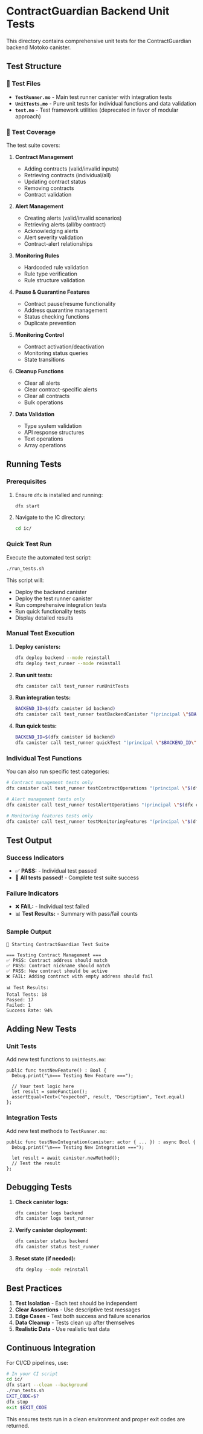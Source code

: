 # ContractGuardian Backend Unit Tests

This directory contains comprehensive unit tests for the ContractGuardian backend Motoko canister.

## Test Structure

### 📁 Test Files

- **`TestRunner.mo`** - Main test runner canister with integration tests
- **`UnitTests.mo`** - Pure unit tests for individual functions and data validation
- **`test.mo`** - Test framework utilities (deprecated in favor of modular approach)

### 🧪 Test Coverage

The test suite covers:

1. **Contract Management**
   - Adding contracts (valid/invalid inputs)
   - Retrieving contracts (individual/all)
   - Updating contract status
   - Removing contracts
   - Contract validation

2. **Alert Management**
   - Creating alerts (valid/invalid scenarios)
   - Retrieving alerts (all/by contract)
   - Acknowledging alerts
   - Alert severity validation
   - Contract-alert relationships

3. **Monitoring Rules**
   - Hardcoded rule validation
   - Rule type verification
   - Rule structure validation

4. **Pause & Quarantine Features**
   - Contract pause/resume functionality
   - Address quarantine management
   - Status checking functions
   - Duplicate prevention

5. **Monitoring Control**
   - Contract activation/deactivation
   - Monitoring status queries
   - State transitions

6. **Cleanup Functions**
   - Clear all alerts
   - Clear contract-specific alerts
   - Clear all contracts
   - Bulk operations

7. **Data Validation**
   - Type system validation
   - API response structures
   - Text operations
   - Array operations

## Running Tests

### Prerequisites

1. Ensure `dfx` is installed and running:
   ```bash
   dfx start
   ```

2. Navigate to the IC directory:
   ```bash
   cd ic/
   ```

### Quick Test Run

Execute the automated test script:

```bash
./run_tests.sh
```

This script will:
- Deploy the backend canister
- Deploy the test runner canister  
- Run comprehensive integration tests
- Run quick functionality tests
- Display detailed results

### Manual Test Execution

1. **Deploy canisters:**
   ```bash
   dfx deploy backend --mode reinstall
   dfx deploy test_runner --mode reinstall
   ```

2. **Run unit tests:**
   ```bash
   dfx canister call test_runner runUnitTests
   ```

3. **Run integration tests:**
   ```bash
   BACKEND_ID=$(dfx canister id backend)
   dfx canister call test_runner testBackendCanister "(principal \"$BACKEND_ID\")"
   ```

4. **Run quick tests:**
   ```bash
   BACKEND_ID=$(dfx canister id backend)
   dfx canister call test_runner quickTest "(principal \"$BACKEND_ID\")"
   ```

### Individual Test Functions

You can also run specific test categories:

```bash
# Contract management tests only
dfx canister call test_runner testContractOperations "(principal \"$(dfx canister id backend)\")"

# Alert management tests only  
dfx canister call test_runner testAlertOperations "(principal \"$(dfx canister id backend)\")"

# Monitoring features tests only
dfx canister call test_runner testMonitoringFeatures "(principal \"$(dfx canister id backend)\")"
```

## Test Output

### Success Indicators
- ✅ **PASS:** - Individual test passed
- 🎉 **All tests passed!** - Complete test suite success

### Failure Indicators
- ❌ **FAIL:** - Individual test failed
- 📊 **Test Results:** - Summary with pass/fail counts

### Sample Output
```
🧪 Starting ContractGuardian Test Suite

=== Testing Contract Management ===
✅ PASS: Contract address should match
✅ PASS: Contract nickname should match
✅ PASS: New contract should be active
❌ FAIL: Adding contract with empty address should fail

📊 Test Results:
Total Tests: 18
Passed: 17
Failed: 1
Success Rate: 94%
```

## Adding New Tests

### Unit Tests
Add new test functions to `UnitTests.mo`:

```motoko
public func testNewFeature() : Bool {
  Debug.print("\n=== Testing New Feature ===");
  
  // Your test logic here
  let result = someFunction();
  assertEqual<Text>("expected", result, "Description", Text.equal)
};
```

### Integration Tests
Add new test methods to `TestRunner.mo`:

```motoko
public func testNewIntegration(canister: actor { ... }) : async Bool {
  Debug.print("\n=== Testing New Integration ===");
  
  let result = await canister.newMethod();
  // Test the result
};
```

## Debugging Tests

1. **Check canister logs:**
   ```bash
   dfx canister logs backend
   dfx canister logs test_runner
   ```

2. **Verify canister deployment:**
   ```bash
   dfx canister status backend
   dfx canister status test_runner
   ```

3. **Reset state (if needed):**
   ```bash
   dfx deploy --mode reinstall
   ```

## Best Practices

1. **Test Isolation** - Each test should be independent
2. **Clear Assertions** - Use descriptive test messages
3. **Edge Cases** - Test both success and failure scenarios
4. **Data Cleanup** - Tests clean up after themselves
5. **Realistic Data** - Use realistic test data

## Continuous Integration

For CI/CD pipelines, use:

```bash
# In your CI script
cd ic/
dfx start --clean --background
./run_tests.sh
EXIT_CODE=$?
dfx stop
exit $EXIT_CODE
```

This ensures tests run in a clean environment and proper exit codes are returned.
